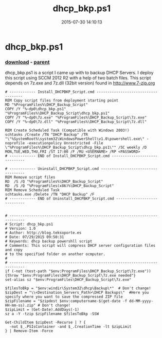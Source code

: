 ﻿---
pid:            5952
poster:         Andre Barbosa
title:          dhcp_bkp.ps1
date:           2015-07-30 14:10:13
format:         posh
parent:         5951
parent:         5951

---

# dhcp_bkp.ps1

### [download](5952.ps1) - [parent](5951.md)

dhcp_bkp.ps1 is a script I came up with to backup DHCP Servers. I deploy this script using SCCM 2012 R2 with a help of two batch files. 
This script depends on 7z.exe and 7z.dll (32bit version) found in http://www.7-zip.org

```posh
# ------------ Install_DHCPBKP_Script.cmd ------------------------------------  
REM Copy script files from deployment starting point
MD "%ProgramFiles%\DHCP_Backup_Script"
COPY /Y "%~dp0\dhcp_bkp.ps1" "%ProgramFiles%\DHCP_Backup_Script\dhcp_bkp.ps1"
COPY /Y "%~dp0\7z.exe" "%ProgramFiles%\DHCP_Backup_Script\7z.exe"
COPY /Y "%~dp0\7z.dll" "%ProgramFiles%\DHCP_Backup_Script\7z.dll"

REM Create Scheduled Task (Compatible with Windows 2003!)
schtasks /Create /TN "DHCP Backup" /TR "\"%SystemRoot%\system32\WindowsPowerShell\v1.0\powershell.exe\" -noprofile -executionpolicy Unrestricted -File \"%ProgramFiles%\DHCP_Backup_Script\dhcp_bkp.ps1\"" /SC weekly /D MON,TUE,WED,THU,FRI /ST 17:00 /F /RU <USERNAME> /RP <PASSWORD>
# ------------ END of Install_DHCPBKP_Script.cmd ------------------------------

# ------------ Uninstall_DHCPBKP_Script.cmd -----------------------------------  
REM Remove script files
RD  /S /Q "%ProgramFiles%\DHCP_Backup_Script"
RD  /S /Q "%ProgramFiles(x86)%\DHCP_Backup_Script"
REM Remove Scheduled Task
schtasks.exe /Delete /TN "DHCP Backup" /F
# ------------ END of Uninstall_DHCPBKP_Script.cmd ----------------------------  


# ----------------------------------------------------------------------------- 
# Script: dhcp_bkp.ps1 
# Version: 1.0
# Author: http://blog.teksoporte.es
# Date: 07/29/2015 09:50:31
# Keywords: dhcp backup powershll script
# Comments: This script will compress DHCP server configuration files and copy
# to the specified folder on another ocmputer.
# 
# ----------------------------------------------------------------------------- 
if (-not (test-path "$env:ProgramFiles\DHCP_Backup_Script\7z.exe")) {throw "$env:ProgramFiles\DHCP_Backup_Script\7z.exe needed"} 
set-alias sz "$env:ProgramFiles\DHCP_Backup_Script\7z.exe"

$filesToBkp = "$env:windir\System32\dhcp\Backup\*"  # Don't change!
$zipDest = "\\<Destination_Servers_Path>\DHCP Backups\"  #Here you specify where you want to save the compressed ZIP file
$zipFilename = "$zipdest $env:computername-$(get-date -f dd-MM-yyyy-HH-mm-ss).zip" # Don't change!
$zipLimit = (Get-Date).AddDays(-1)
sz a -Y -tzip $zipFilename $filesToBkp -SSW

Get-ChildItem $zipDest -Recurse | ? {
  -not $_.PSIsContainer -and $_.CreationTime -lt $zipLimit
} | Remove-Item -Force
```
